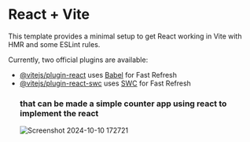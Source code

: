 # React + Vite

This template provides a minimal setup to get React working in Vite with HMR and some ESLint rules.

Currently, two official plugins are available:

- [@vitejs/plugin-react](https://github.com/vitejs/vite-plugin-react/blob/main/packages/plugin-react/README.md) uses [Babel](https://babeljs.io/) for Fast Refresh
- [@vitejs/plugin-react-swc](https://github.com/vitejs/vite-plugin-react-swc) uses [SWC](https://swc.rs/) for Fast Refresh
  ### that can be made a simple counter app using react to implement the  react 
  ![Screenshot 2024-10-10 172721](https://github.com/user-attachments/assets/76e7b4e3-cfc5-4714-aa66-308529625cf9)
